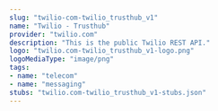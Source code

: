 ```yaml
---
slug: "twilio-com-twilio_trusthub_v1"
name: "Twilio - Trusthub"
provider: "twilio.com"
description: "This is the public Twilio REST API."
logo: "twilio.com-twilio_trusthub_v1-logo.png"
logoMediaType: "image/png"
tags:
- name: "telecom"
- name: "messaging"
stubs: "twilio.com-twilio_trusthub_v1-stubs.json"
---
```

